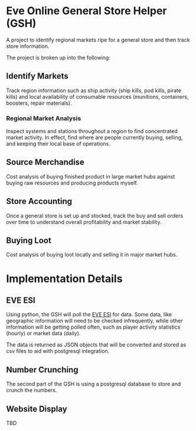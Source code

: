 # Eve Online General Store Helper (GSH)
A project to identify regional markets ripe for a general store and then track store information.

The project is broken up into the following:

## Identify Markets
Track region information such as ship activity (ship kills, pod kills, pirate kills) and local availability of consumable resources (munitions, containers, boosters, repair materials).

### Regional Market Analysis
Inspect systems and stations throughout a region to find concentrated market activity. In effect, find where are people currently buying, selling, and keeping their local base of operations.

## Source Merchandise
Cost analysis of buying finished product in large market hubs against buying raw resources and producing products myself.

## Store Accounting
Once a general store is set up and stocked, track the buy and sell orders over time to understand overall profitability and market stability.

## Buying Loot
Cost analysis of buying loot locally and selling it in major market hubs.

# Implementation Details
## EVE ESI
Using python, the GSH will poll the [EVE ESI](https://esi.evetech.net/ui/) for data. Some data, like geographic information will need to be checked infrequently, while other information will be getting polled often, such as player activity statistics (hourly) or market data (daily).

The data is returned as JSON objects that will be converted and stored as csv files to aid with postgresql integration.

## Number Crunching
The second part of the GSH is using a postgresql database to store and crunch the numbers.

## Website Display
TBD
